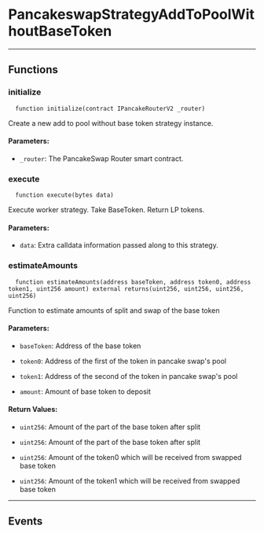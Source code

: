 # PancakeswapStrategyAddToPoolWithoutBaseToken




___

## Functions

### initialize

```solidity
  function initialize(contract IPancakeRouterV2 _router)
```

Create a new add to pool without base token strategy instance.



#### Parameters:

- `_router`: The PancakeSwap Router smart contract.

### execute

```solidity
  function execute(bytes data)
```

Execute worker strategy. Take BaseToken. Return LP tokens.



#### Parameters:

- `data`: Extra calldata information passed along to this strategy.

### estimateAmounts

```solidity
  function estimateAmounts(address baseToken, address token0, address token1, uint256 amount) external returns(uint256, uint256, uint256, uint256)
```

Function to estimate amounts of split and swap of the base token



#### Parameters:

- `baseToken`: Address of the base token

- `token0`: Address of the first of the token in pancake swap's pool

- `token1`: Address of the second of the token in pancake swap's pool

- `amount`: Amount of base token to deposit


#### Return Values:

- `uint256`: Amount of the part of the base token after split

- `uint256`: Amount of the part of the base token after split

- `uint256`: Amount of the token0 which will be received from swapped base token

- `uint256`: Amount of the token1 which will be received from swapped base token

___

## Events

